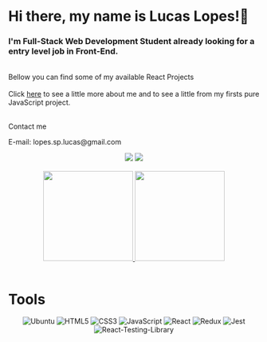 <h1>Hi there, my name is Lucas Lopes!👋</h1>

<h3>I'm Full-Stack Web Development Student already looking for a entry level job in Front-End.</h3>
<br/>
<span>Bellow you can find some of my available React Projects</span>
<br/>
<br/>
<span>
  Click
  <a href="lsplopes.github.io">here</a>
  to see a little more about me and to see a little from my firsts pure JavaScript project.
</span>
<br/>


</br>

<p>Contact me</p>
<p>E-mail: lopes.sp.lucas@gmail.com</p>

<div align="center">
  <a href = "mailto:lopes.sp.lucas@gmail.com"><img src="https://img.shields.io/badge/-Gmail-%23333?style=for-the-badge&logo=gmail&logoColor=white" target="_blank"></a>
  <a href="https://www.linkedin.com/in/lsplopes/" target="_blank"><img src="https://img.shields.io/badge/-LinkedIn-%230077B5?style=for-the-badge&logo=linkedin&logoColor=white" target="_blank"></a>
</div>

</br>

<div align="center">
  <a href="https://github.com/lsplopes">
  <img height="180em" src="https://github-readme-stats.vercel.app/api?username=lsplopes&show_icons=false&theme=dark&include_all_commits=true&count_private=true"/>
  <img height="180em" src="https://github-readme-stats.vercel.app/api/top-langs/?username=lsplopes&layout=compact&langs_count=5&theme=dark"/></a>
</div>

</br>

<h1>Tools</h1>

<div align="center">
  <img src="https://img.shields.io/badge/Ubuntu-E95420?style=for-the-badge&logo=ubuntu&logoColor=white" alt="Ubuntu" target="_blank">
    <img src="https://img.shields.io/badge/HTML5-E34F26?style=for-the-badge&logo=html5&logoColor=white" alt="HTML5" target="_blank">
  <img src="https://img.shields.io/badge/CSS3-1572B6?style=for-the-badge&logo=css3&logoColor=white" alt="CSS3" target="_blank">
  <img src="https://img.shields.io/badge/JavaScript-F7DF1E?style=for-the-badge&logo=javascript&logoColor=black" alt="JavaScript" target="_blank">
  <img src="https://img.shields.io/badge/React-20232A?style=for-the-badge&logo=react&logoColor=61DAFB" alt="React" target="_blank">
  <img src="https://img.shields.io/badge/Redux-593D88?style=for-the-badge&logo=redux&logoColor=white" alt="Redux" target="_blank">
  <img src="https://img.shields.io/badge/Jest-323330?style=for-the-badge&logo=Jest&logoColor=white" alt="Jest" target="_blank">
  <img src="https://img.shields.io/badge/testing%20library-323330?style=for-the-badge&logo=testing-library&logoColor=red" alt="React-Testing-Library" target="_blank">
</div>
